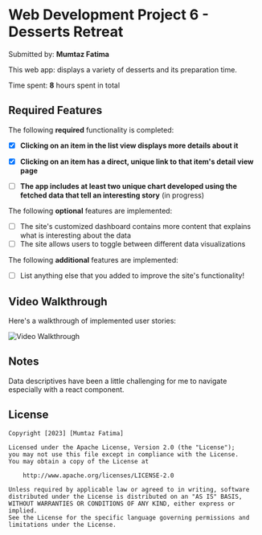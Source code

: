 # Web Development Project 6 - Desserts Retreat

Submitted by: **Mumtaz Fatima**

This web app: displays a variety of desserts and its preparation time.

Time spent: **8** hours spent in total

## Required Features

The following **required** functionality is completed:

- [x] **Clicking on an item in the list view displays more details about it**
- [x] **Clicking on an item has a direct, unique link to that item's detail view page**
- [ ] **The app includes at least two unique chart developed using the fetched data that tell an interesting story** (in progress)



The following **optional** features are implemented:

- [ ] The site's customized dashboard contains more content that explains what is interesting about the data
- [ ] The site allows users to toggle between different data visualizations

The following **additional** features are implemented:

* [ ] List anything else that you added to improve the site's functionality!

## Video Walkthrough

Here's a walkthrough of implemented user stories:

<img src='http://i.imgur.com/link/to/your/gif/file.gif' title='Video Walkthrough' width='' alt='Video Walkthrough' />


## Notes

Data descriptives have been a little challenging for me to navigate especially with a react component.

## License

    Copyright [2023] [Mumtaz Fatima]

    Licensed under the Apache License, Version 2.0 (the "License");
    you may not use this file except in compliance with the License.
    You may obtain a copy of the License at

        http://www.apache.org/licenses/LICENSE-2.0

    Unless required by applicable law or agreed to in writing, software
    distributed under the License is distributed on an "AS IS" BASIS,
    WITHOUT WARRANTIES OR CONDITIONS OF ANY KIND, either express or implied.
    See the License for the specific language governing permissions and
    limitations under the License.

